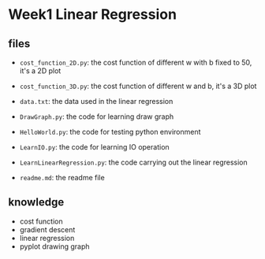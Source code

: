 # Week1 Linear Regression

## files
- `cost_function_2D.py`: the cost function of different w with b fixed to 50, it's a 2D plot


- `cost_function_3D.py`: the cost function of different w and b, it's a 3D plot


- `data.txt`: the data used in the linear regression


- `DrawGraph.py`: the code for learning draw graph


- `HelloWorld.py`: the code for testing python environment


- `LearnIO.py`: the code for learning IO operation


- `LearnLinearRegression.py`: the code carrying out the linear regression


- `readme.md`: the readme file


## knowledge
- cost function
- gradient descent
- linear regression
- pyplot drawing graph
